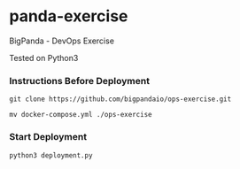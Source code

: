 # panda-exercise
BigPanda - DevOps Exercise

Tested on Python3

### Instructions Before Deployment
```
git clone https://github.com/bigpandaio/ops-exercise.git

mv docker-compose.yml ./ops-exercise
```


### Start Deployment

```
python3 deployment.py
```







